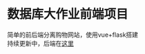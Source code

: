 # 数据库大作业前端项目
简单的前后端分离购物网站，使用vue+flask搭建  
持续更新中，后端在[这里](https://github.com/rucnyz/Database-back-end)